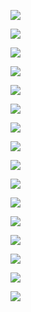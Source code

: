 ![](../md/img/ggzhangxiaochao/1298744-20180626203818502-1474688537.png)

![](../md/img/ggzhangxiaochao/1298744-20180626203743190-1579095919.png)

![](../md/img/ggzhangxiaochao/1298744-20180626203856974-1919605770.png)

![](../md/img/ggzhangxiaochao/1298744-20180626203958719-869441451.png)

![](../md/img/ggzhangxiaochao/1298744-20180626204106354-1254805213.png)

![](../md/img/ggzhangxiaochao/1298744-20180626204200208-1146281732.png)

![](../md/img/ggzhangxiaochao/1298744-20180626204248376-1191746997.png)

![](../md/img/ggzhangxiaochao/1298744-20180626204308751-707289307.png)

![](../md/img/ggzhangxiaochao/1298744-20180626204338045-604755099.png)

![](../md/img/ggzhangxiaochao/1298744-20180626204429994-354237893.png)

![](../md/img/ggzhangxiaochao/1298744-20180626204501769-336007713.png)

![](../md/img/ggzhangxiaochao/1298744-20180626204528535-224764244.png)

![](../md/img/ggzhangxiaochao/1298744-20180626204600030-2074473839.png)

![](../md/img/ggzhangxiaochao/1298744-20180626204640813-110523190.png)

![](../md/img/ggzhangxiaochao/1298744-20180626204708668-363889546.png)

![](../md/img/ggzhangxiaochao/1298744-20180626204746192-1198389745.png)

